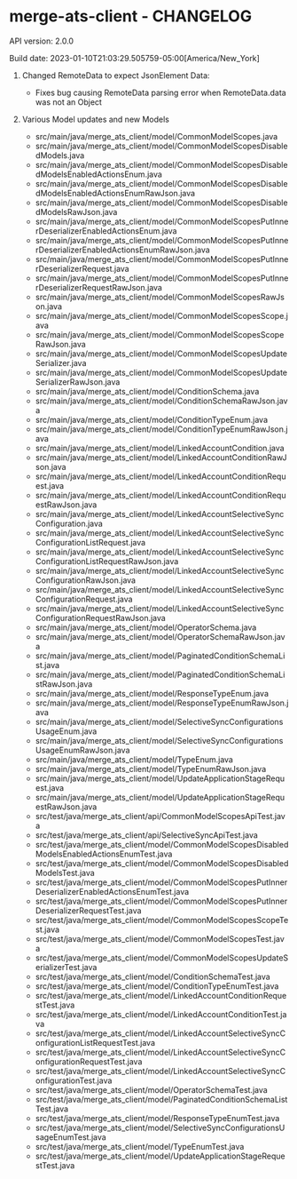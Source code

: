 # merge-ats-client - CHANGELOG

API version: 2.0.0

Build date: 2023-01-10T21:03:29.505759-05:00[America/New_York]

1. Changed RemoteData to expect JsonElement Data:
    - Fixes bug causing RemoteData parsing error when RemoteData.data was not an Object

2. Various Model updates and new Models
    - src/main/java/merge_ats_client/model/CommonModelScopes.java
	- src/main/java/merge_ats_client/model/CommonModelScopesDisabledModels.java
	- src/main/java/merge_ats_client/model/CommonModelScopesDisabledModelsEnabledActionsEnum.java
	- src/main/java/merge_ats_client/model/CommonModelScopesDisabledModelsEnabledActionsEnumRawJson.java
	- src/main/java/merge_ats_client/model/CommonModelScopesDisabledModelsRawJson.java
	- src/main/java/merge_ats_client/model/CommonModelScopesPutInnerDeserializerEnabledActionsEnum.java
	- src/main/java/merge_ats_client/model/CommonModelScopesPutInnerDeserializerEnabledActionsEnumRawJson.java
	- src/main/java/merge_ats_client/model/CommonModelScopesPutInnerDeserializerRequest.java
	- src/main/java/merge_ats_client/model/CommonModelScopesPutInnerDeserializerRequestRawJson.java
	- src/main/java/merge_ats_client/model/CommonModelScopesRawJson.java
	- src/main/java/merge_ats_client/model/CommonModelScopesScope.java
	- src/main/java/merge_ats_client/model/CommonModelScopesScopeRawJson.java
	- src/main/java/merge_ats_client/model/CommonModelScopesUpdateSerializer.java
	- src/main/java/merge_ats_client/model/CommonModelScopesUpdateSerializerRawJson.java
	- src/main/java/merge_ats_client/model/ConditionSchema.java
	- src/main/java/merge_ats_client/model/ConditionSchemaRawJson.java
	- src/main/java/merge_ats_client/model/ConditionTypeEnum.java
	- src/main/java/merge_ats_client/model/ConditionTypeEnumRawJson.java
	- src/main/java/merge_ats_client/model/LinkedAccountCondition.java
	- src/main/java/merge_ats_client/model/LinkedAccountConditionRawJson.java
	- src/main/java/merge_ats_client/model/LinkedAccountConditionRequest.java
	- src/main/java/merge_ats_client/model/LinkedAccountConditionRequestRawJson.java
	- src/main/java/merge_ats_client/model/LinkedAccountSelectiveSyncConfiguration.java
	- src/main/java/merge_ats_client/model/LinkedAccountSelectiveSyncConfigurationListRequest.java
	- src/main/java/merge_ats_client/model/LinkedAccountSelectiveSyncConfigurationListRequestRawJson.java
	- src/main/java/merge_ats_client/model/LinkedAccountSelectiveSyncConfigurationRawJson.java
	- src/main/java/merge_ats_client/model/LinkedAccountSelectiveSyncConfigurationRequest.java
	- src/main/java/merge_ats_client/model/LinkedAccountSelectiveSyncConfigurationRequestRawJson.java
	- src/main/java/merge_ats_client/model/OperatorSchema.java
	- src/main/java/merge_ats_client/model/OperatorSchemaRawJson.java
	- src/main/java/merge_ats_client/model/PaginatedConditionSchemaList.java
	- src/main/java/merge_ats_client/model/PaginatedConditionSchemaListRawJson.java
	- src/main/java/merge_ats_client/model/ResponseTypeEnum.java
	- src/main/java/merge_ats_client/model/ResponseTypeEnumRawJson.java
	- src/main/java/merge_ats_client/model/SelectiveSyncConfigurationsUsageEnum.java
	- src/main/java/merge_ats_client/model/SelectiveSyncConfigurationsUsageEnumRawJson.java
	- src/main/java/merge_ats_client/model/TypeEnum.java
	- src/main/java/merge_ats_client/model/TypeEnumRawJson.java
	- src/main/java/merge_ats_client/model/UpdateApplicationStageRequest.java
	- src/main/java/merge_ats_client/model/UpdateApplicationStageRequestRawJson.java
	- src/test/java/merge_ats_client/api/CommonModelScopesApiTest.java
	- src/test/java/merge_ats_client/api/SelectiveSyncApiTest.java
	- src/test/java/merge_ats_client/model/CommonModelScopesDisabledModelsEnabledActionsEnumTest.java
	- src/test/java/merge_ats_client/model/CommonModelScopesDisabledModelsTest.java
	- src/test/java/merge_ats_client/model/CommonModelScopesPutInnerDeserializerEnabledActionsEnumTest.java
	- src/test/java/merge_ats_client/model/CommonModelScopesPutInnerDeserializerRequestTest.java
	- src/test/java/merge_ats_client/model/CommonModelScopesScopeTest.java
	- src/test/java/merge_ats_client/model/CommonModelScopesTest.java
	- src/test/java/merge_ats_client/model/CommonModelScopesUpdateSerializerTest.java
	- src/test/java/merge_ats_client/model/ConditionSchemaTest.java
	- src/test/java/merge_ats_client/model/ConditionTypeEnumTest.java
	- src/test/java/merge_ats_client/model/LinkedAccountConditionRequestTest.java
	- src/test/java/merge_ats_client/model/LinkedAccountConditionTest.java
	- src/test/java/merge_ats_client/model/LinkedAccountSelectiveSyncConfigurationListRequestTest.java
	- src/test/java/merge_ats_client/model/LinkedAccountSelectiveSyncConfigurationRequestTest.java
	- src/test/java/merge_ats_client/model/LinkedAccountSelectiveSyncConfigurationTest.java
	- src/test/java/merge_ats_client/model/OperatorSchemaTest.java
	- src/test/java/merge_ats_client/model/PaginatedConditionSchemaListTest.java
	- src/test/java/merge_ats_client/model/ResponseTypeEnumTest.java
	- src/test/java/merge_ats_client/model/SelectiveSyncConfigurationsUsageEnumTest.java
	- src/test/java/merge_ats_client/model/TypeEnumTest.java
	- src/test/java/merge_ats_client/model/UpdateApplicationStageRequestTest.java
